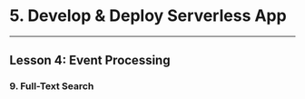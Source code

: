 # 5. Develop & Deploy Serverless App
___

## Lesson 4: Event Processing

### 9. Full-Text Search





